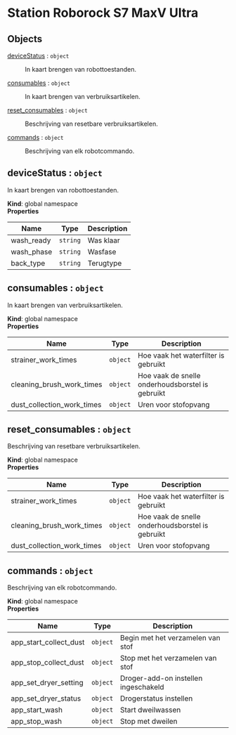 # Station Roborock S7 MaxV Ultra

## Objects

<dl>
<dt><a href="#deviceStatus">deviceStatus</a> : <code>object</code></dt>
<dd><p>In kaart brengen van robottoestanden.</p>
</dd>
<dt><a href="#consumables">consumables</a> : <code>object</code></dt>
<dd><p>In kaart brengen van verbruiksartikelen.</p>
</dd>
<dt><a href="#reset_consumables">reset_consumables</a> : <code>object</code></dt>
<dd><p>Beschrijving van resetbare verbruiksartikelen.</p>
</dd>
<dt><a href="#commands">commands</a> : <code>object</code></dt>
<dd><p>Beschrijving van elk robotcommando.</p>
</dd>
</dl>

<a name="deviceStatus"></a>

## deviceStatus : <code>object</code>
In kaart brengen van robottoestanden.

**Kind**: global namespace  
**Properties**

| Name | Type | Description |
| --- | --- | --- |
| wash_ready | <code>string</code> | Was klaar |
| wash_phase | <code>string</code> | Wasfase |
| back_type | <code>string</code> | Terugtype |

<a name="consumables"></a>

## consumables : <code>object</code>
In kaart brengen van verbruiksartikelen.

**Kind**: global namespace  
**Properties**

| Name | Type | Description |
| --- | --- | --- |
| strainer_work_times | <code>object</code> | Hoe vaak het waterfilter is gebruikt |
| cleaning_brush_work_times | <code>object</code> | Hoe vaak de snelle onderhoudsborstel is gebruikt |
| dust_collection_work_times | <code>object</code> | Uren voor stofopvang |

<a name="reset_consumables"></a>

## reset\_consumables : <code>object</code>
Beschrijving van resetbare verbruiksartikelen.

**Kind**: global namespace  
**Properties**

| Name | Type | Description |
| --- | --- | --- |
| strainer_work_times | <code>object</code> | Hoe vaak het waterfilter is gebruikt |
| cleaning_brush_work_times | <code>object</code> | Hoe vaak de snelle onderhoudsborstel is gebruikt |
| dust_collection_work_times | <code>object</code> | Uren voor stofopvang |

<a name="commands"></a>

## commands : <code>object</code>
Beschrijving van elk robotcommando.

**Kind**: global namespace  
**Properties**

| Name | Type | Description |
| --- | --- | --- |
| app_start_collect_dust | <code>object</code> | Begin met het verzamelen van stof |
| app_stop_collect_dust | <code>object</code> | Stop met het verzamelen van stof |
| app_set_dryer_setting | <code>object</code> | Droger-add-on instellen ingeschakeld |
| app_set_dryer_status | <code>object</code> | Drogerstatus instellen |
| app_start_wash | <code>object</code> | Start dweilwassen |
| app_stop_wash | <code>object</code> | Stop met dweilen |

